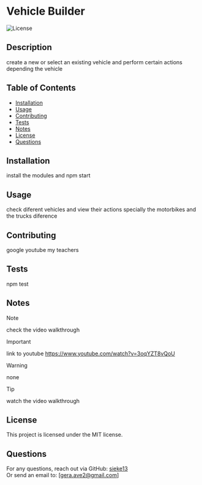 
# Vehicle Builder

![License](https://badgen.net/badge/license/MIT/blue)

## Description
create a new or select an existing vehicle and perform certain actions depending the vehicle

## Table of Contents
- [Installation](#installation)
- [Usage](#usage)
- [Contributing](#contributing)
- [Tests](#tests)
- [Notes](#notes)
- [License](#license)
- [Questions](#questions)

## Installation
install the modules and npm start

## Usage
check diferent vehicles and view their actions specially the motorbikes and the trucks diference

## Contributing
google youtube my teachers 

## Tests
npm test

## Notes

> [!NOTE]
> check the video walkthrough

> [!IMPORTANT]
> link to youtube https://www.youtube.com/watch?v=3oqYZT8vQoU

> [!WARNING]
> none

> [!TIP]
> watch the video walkthrough

## License
This project is licensed under the MIT license.

## Questions
For any questions, reach out via GitHub: [sieke13](https://github.com/sieke13)  
Or send an email to: [gera.ave2@gmail.com]
